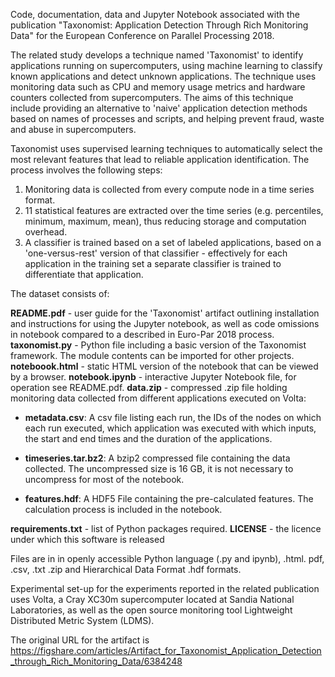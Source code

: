 Code, documentation, data and Jupyter Notebook associated with the publication
"Taxonomist: Application Detection Through Rich Monitoring Data" for the
European Conference on Parallel Processing 2018.

The related study develops a technique named 'Taxonomist' to identify
applications running on supercomputers, using machine learning to classify known
applications and detect unknown applications. The technique uses monitoring data
such as CPU and memory usage metrics and hardware counters collected from
supercomputers. The aims of this technique include providing an alternative to
'naive' application detection methods based on names of processes and scripts,
and helping prevent fraud, waste and abuse in supercomputers.

Taxonomist uses supervised learning techniques to automatically select the most
relevant features that lead to reliable application identification. The process
involves the following steps:

1. Monitoring data is collected from every compute node in a time series format.
2. 11 statistical features are extracted over the time series (e.g. percentiles,
   minimum, maximum, mean), thus reducing storage and computation overhead.
3. A classifier is trained based on a set of labeled applications, based on a
   'one-versus-rest' version of that classifier - effectively for each
   application in the training set a separate classifier is trained to
   differentiate that application.

The dataset consists of:

**README.pdf** - user guide for the 'Taxonomist' artifact outlining installation and
instructions for using the Jupyter notebook, as well as code omissions in
notebook compared to a described in Euro-Par 2018 process.
**taxonomist.py** - Python file including a basic version of the Taxonomist
framework. The module contents can be imported for other projects.
**noteboook.html** - static HTML version of the notebook that can be viewed by a
browser.
**notebook.ipynb** - interactive Jupyter Notebook file, for operation see
README.pdf.
**data.zip** - compressed .zip file holding monitoring data collected from different
applications executed on Volta:
- **metadata.csv**: A csv file listing each run, the IDs of the nodes on which each
  run executed, which application was executed with which inputs, the start and
  end times and the duration of the applications.

- **timeseries.tar.bz2**: A bzip2 compressed file containing the data collected. The
  uncompressed size is 16 GB, it is not necessary to uncompress for most of the
  notebook.

- **features.hdf**: A HDF5 File containing the pre-calculated features. The
  calculation process is included in the notebook.

**requirements.txt** - list of Python packages required.
**LICENSE** - the licence under which this software is released

Files are in in openly accessible Python language (.py and ipynb), .html. pdf,
.csv, .txt .zip and Hierarchical Data Format .hdf formats.

Experimental set-up for the experiments reported in the related publication uses
Volta, a Cray XC30m supercomputer located at Sandia National Laboratories, as
well as the open source monitoring tool Lightweight Distributed Metric System
(LDMS).

The original URL for the artifact is https://figshare.com/articles/Artifact_for_Taxonomist_Application_Detection_through_Rich_Monitoring_Data/6384248
